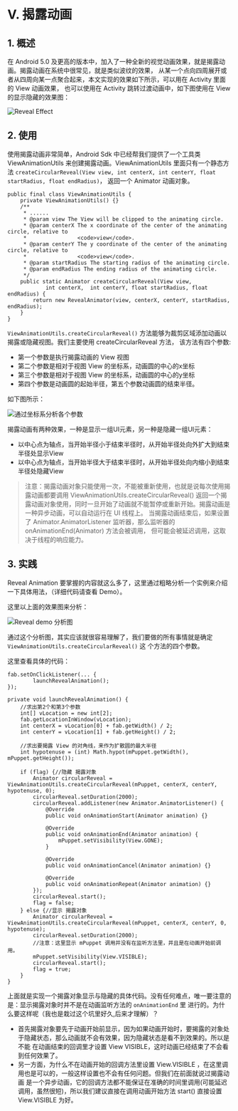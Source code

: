 # Ⅴ. 揭露动画

## 1. 概述

在 Android 5.0 及更高的版本中，加入了一种全新的视觉动画效果，就是揭露动画。揭露动画在系统中很常见，就是类似波纹的效果，
从某一个点向四周展开或者从四周向某一点聚合起来，本文实现的效果如下所示，可以用在 Activity 里面的 View 动画效果，
也可以使用在 Activity 跳转过渡动画中，如下图使用在 View 的显示隐藏的效果图：
 
![Reveal Effect](https://raw.githubusercontent.com/OCNYang/Android-Animation-Set/master/README_Res/reveal_animation.gif?token=AQ83MgST0wsEcQCDDGjxTfrFlGcSs9aVks5aw1BwwA%3D%3D)  

## 2. 使用

使用揭露动画非常简单，Android Sdk 中已经帮我们提供了一个工具类 ViewAnimationUtils 来创建揭露动画。ViewAnimationUtils 
里面只有一个静态方法 `createCircularReveal(View view, int centerX, int centerY, float startRadius, float endRadius)`，
返回一个 Animator 动画对象。

    public final class ViewAnimationUtils {
        private ViewAnimationUtils() {}
        /**
         * ......
         * @param view The View will be clipped to the animating circle.
         * @param centerX The x coordinate of the center of the animating circle, relative to
         *                <code>view</code>.
         * @param centerY The y coordinate of the center of the animating circle, relative to
         *                <code>view</code>.
         * @param startRadius The starting radius of the animating circle.
         * @param endRadius The ending radius of the animating circle.
         */
        public static Animator createCircularReveal(View view,
                int centerX,  int centerY, float startRadius, float endRadius) {
            return new RevealAnimator(view, centerX, centerY, startRadius, endRadius);
        }
    }

`ViewAnimationUtils.createCircularReveal()` 方法能够为裁剪区域添加动画以揭露或隐藏视图。我们主要使用 createCircularReveal 方法，
该方法有四个参数:  
* 第一个参数是执行揭露动画的 View 视图
* 第二个参数是相对于视图 View 的坐标系，动画圆的中心的x坐标
* 第三个参数是相对于视图 View 的坐标系，动画圆的中心的y坐标 
* 第四个参数是动画圆的起始半径，第五个参数动画圆的结束半径。

如下图所示： 

![通过坐标系分析各个参数](https://raw.githubusercontent.com/OCNYang/Android-Animation-Set/master/README_Res/createCircularReveal.jpg?token=AQ83Mvo2qlmhlBhInyMZGjUQVcrGzOAbks5aw1ERwA%3D%3D)  

揭露动画有两种效果，一种是显示一组UI元素，另一种是隐藏一组UI元素：   
* 以中心点为轴点，当开始半径小于结束半径时，从开始半径处向外扩大到结束半径处显示View 
* 以中心点为轴点，当开始半径大于结束半径时，从开始半径处向内缩小到结束半径处隐藏View

> 注意：揭露动画对象只能使用一次，不能被重新使用，也就是说每次使用揭露动画都要调用 ViewAnimationUtils.createCircularReveal() 
返回一个揭露动画对象使用，同时一旦开始了动画就不能暂停或重新开始。揭露动画是一种异步动画，可以自动运行在 UI 线程上。
当揭露动画结束后，如果设置了 Animator.AnimatorListener 监听器，那么监听器的 onAnimationEnd(Animator) 方法会被调用，
但可能会被延迟调用，这取决于线程的响应能力。

## 3. 实践

Reveal Animation 要掌握的内容就这么多了，这里通过粗略分析一个实例来介绍一下具体用法，（详细代码请查看 Demo）。

这里以上面的效果图来分析：  

![Reveal demo 分析图](https://raw.githubusercontent.com/OCNYang/Android-Animation-Set/master/README_Res/reveal_animation_demo.png?token=AQ83MjmWChaucjT435XpyFqG0J8F9OOQks5aw135wA%3D%3D)  

通过这个分析图，其实应该就很容易理解了，我们要做的所有事情就是确定 `ViewAnimationUtils.createCircularReveal()` 这
个方法的四个参数。

这里查看具体的代码：  

    fab.setOnClickListener(... {
            launchRevealAnimation();
    });

    private void launchRevealAnimation() {
        //求出第2个和第3个参数
        int[] vLocation = new int[2];
        fab.getLocationInWindow(vLocation);
        int centerX = vLocation[0] + fab.getWidth() / 2;
        int centerY = vLocation[1] + fab.getHeight() / 2;

        //求出要揭露 View 的对角线，来作为扩散圆的最大半径
        int hypotenuse = (int) Math.hypot(mPuppet.getWidth(), mPuppet.getHeight());

        if (flag) {//隐藏 揭露对象
            Animator circularReveal = ViewAnimationUtils.createCircularReveal(mPuppet, centerX, centerY, hypotenuse, 0);
            circularReveal.setDuration(2000);
            circularReveal.addListener(new Animator.AnimatorListener() {
                @Override
                public void onAnimationStart(Animator animation) {}

                @Override
                public void onAnimationEnd(Animator animation) {
                    mPuppet.setVisibility(View.GONE);
                }

                @Override
                public void onAnimationCancel(Animator animation) {}

                @Override
                public void onAnimationRepeat(Animator animation) {}
            });
            circularReveal.start();
            flag = false;
        } else {//显示 揭露对象
            Animator circularReveal = ViewAnimationUtils.createCircularReveal(mPuppet, centerX, centerY, 0, hypotenuse);
            circularReveal.setDuration(2000);
            //注意：这里显示 mPuppet 调用并没有在监听方法里，并且是在动画开始前调用。
            mPuppet.setVisibility(View.VISIBLE);
            circularReveal.start();
            flag = true;
        }
    }
    
上面就是实现一个揭露对象显示与隐藏的具体代码。没有任何难点，唯一要注意的是：显示揭露对象时并不是在动画监听方法的 `onAnimationEnd` 里
进行的。为什么要这样呢（我也是栽过这个坑里好久,后来才理解）？  
* 首先揭露对象要先于动画开始前显示，因为如果动画开始时，要揭露的对象处于隐藏状态，那么动画就不会有效果，因为隐藏状态是看不到效果的。所以是不能
在动画结束的回调里才设置 View VISIBLE，这时动画已经结束了不会看到任何效果了。  
* 另一方面，为什么不在动画开始的回调方法里设置 View.VISIBLE ，在这里调用也是可以的，一般这样设置也不会有任何问题。但我们在前面就说过揭露动画
是一个异步动画，它的回调方法都不能保证在准确的时间里调用(可能延迟调用，虽然很短)，所以我们建议直接在调用动画开始方法 start() 直接设置 View.VISIBLE 
为好。